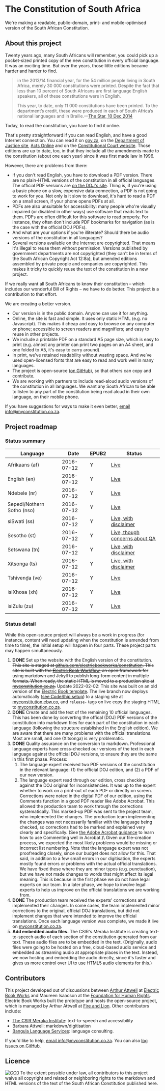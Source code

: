 # The Constitution of South Africa

We're making a readable, public-domain, print- and mobile-optimised version of the South African Constitution.

## About this project

Twenty years ago, many South Africans will remember, you could pick up a pocket-sized printed copy of the new constitution in every official language. It was an exciting time. But over the years, those little editions became harder and harder to find. 

> in the 2013/14 financial year, for the 54 million people living in South Africa, merely 30 000 constitutions were printed. Despite the fact that less than 10 percent of South Africans are first language English speakers, all of these constitutions were in English.
>
> This year, to date, only 11 000 constitutions have been printed. To the department’s credit, these were produced in each of South Africa’s national languages and in Braille.—[The Star, 10 Dec 2014](http://www.iol.co.za/the-star/cherish-our-constitution-1793582)

Today, to read the constitution, you have to find it online.

That's pretty straightforward if you can read English, and have a good Internet connection. You can read it on [gov.za](http://www.gov.za/documents/constitution-republic-south-africa-1996), on the [Department of Justice site](http://www.justice.gov.za/legislation/constitution/index.html), [Acts Online](http://www.acts.co.za/constitution-of-the-republic-of-south-africa-act-1996/) and on the [Constitutional Court website](http://www.constitutionalcourt.org.za/site/constitution/english-web/index.html). Those editions are up to date, too, in that they include all the amendments made to the constitution (about one each year) since it was first made law in 1996.

However, there are problems from there:

* If you don't read English, you have to download a PDF version. There are no plain-HTML versions of the constitution in all official languages. The official PDF versions are [on the DOJ's site](http://www.justice.gov.za/legislation/constitution/pdf.html). Thing is, if you're using a basic phone on a slow, expensive data connection, a PDF is not going to work for you. Not only is it slow to download, it's hard to read a PDF on a small screen, if your phone opens PDFs at all.
* PDFs are also unsuitable for accessibility: many people who're visually impaired (or disabled in other ways) use software that reads text to them. PDFs are often difficult for this software to read properly. For instance, they often don't include PDF bookmarks for navigation (as is the case with the official DOJ PDFs).
* And what are your options if you're illiterate? Should there be audio versions of the constitution in all languages? 
* Several versions available on the Internet are copyrighted. That means it's illegal to reuse them without permission. Versions published by government departments are not copyrighted (they can't be in terms of the South African Copyright Act 12:8a), but amended editions assembled by private people and companies are copyrighted. This makes it tricky to quickly reuse the text of the constitution in a new project. 
 
If we really want all South Africans to know their constitution – which includes our wonderful Bill of Rights – we have to do better. This project is a contribution to that effort.

We are creating a better version.

*	Our version is in the public domain. Anyone can use it for anything.
*	Online, the site is fast and simple. It uses only static HTML (e.g. no Javascript). This makes it cheap and easy to browse on any computer or phone; accessible to screen readers and magnifiers; and easy to reuse in other projects.
*	We include a printable PDF on a standard A5 page size, which is easy to print (e.g. almost any printer can print two pages on an A4 sheet, and one folded to A5, it's easy to carry around).
*	In print, we’ve retained readability without wasting space. And we’ve used open-licensed fonts that are easy to read and work well in many languages.
*	The project is open-source ([on GitHub](https://github.com/electricbookworks/constitution)), so that others can copy and contribute.
*	We are working with partners to include read-aloud audio versions of the constitution in all languages. We want any South African to be able to listen to any part of the constitution being read aloud in their own language, on their mobile phone.

If you have suggestions for ways to make it even better, [email info@myconstitution.co.za](mailto:info@myconstitution.co.za).

## Project roadmap

### Status summary

| Language                   | Date       | EPUB2 | Status
|----------------------------|------------|-------|-------
| Afrikaans (af)             | 2016-07-12 | Y     | [Live](http://myconstitution.co.za)
| English (en)               | 2016-07-12 | Y     | [Live](http://myconstitution.co.za)
| Ndebele (nr)               | 2016-07-12 | Y     | [Live](http://myconstitution.co.za)
| Sepedi/Nothern Sotho (nso) | 2016-07-12 | Y     | [Live](http://myconstitution.co.za)
| siSwati (ss)               | 2016-07-12 | Y     | [Live, with disclaimer](http://myconstitution.co.za)
| Sesotho (st)               | 2016-07-12 | Y     | [Live, though concerns about QA](http://myconstitution.co.za)
| Setswana (tn)              | 2016-07-12 | Y     | [Live, with disclaimer](http://myconstitution.co.za)
| Xitsonga (ts)              | 2016-07-12 | Y     | [Live, with disclaimer](http://myconstitution.co.za)
| Tshivenḓa (ve)             | 2016-07-12 | Y     | [Live](http://myconstitution.co.za)
| isiXhosa (xh)              | 2016-07-12 | Y     | [Live](http://myconstitution.co.za)
| isiZulu (zu)               | 2016-07-12 | Y     | [Live](http://myconstitution.co.za)

### Status detail

While this open-source project will always be a work in progress (for instance, content will need updating when the constitution is amended from time to time), the initial setup will happen in four parts. These project parts may happen simultaneously.

1. **DONE** Set up the website with the English version of the constitution. ~~This site is staged at [github.com/electricbookworks/constitution](https://github.com/electricbookworks/constitution). This site is built with the [Electric Book Workflow](https://github.com/electricbookworks/electric-book-workflow), an open framework for using markdown and Jekyll to publish long-form content in multiple formats. When ready, the static HTML is moved to a production site at [myconstitution.co.za](http://myconstitution.co.za).~~ Update 2022-02-02: This site was built on an old version of the [Electric Book template](https://github.com/electricbookworks/electric-book-workflow). The live branch now deploys automatically ([see CodeShip setup](https://github.com/electricbookworks/electricbook-codeship-ci-cd
)) to a staging site at [myconstitution.ebw.co](https://myconstitution.ebw.co
), and `release-` tags on live copy the staging HTML to [myconstitution.co.za](https://myconstitution.co.za
).
2. **DONE** Create and add the text of the remaining 10 official languages. This has been done by converting the offical (DOJ) PDF versions of the constitution into markdown files for each part of the constitution in each language (following the structure established in the English edition). We are aware that there are many problems with the official translations. Most are small, and one (Xitsonga) is very problematic.
3. **DONE** Quality assurance on the conversion to markdown. Professional language experts have cross-checked our versions of the text in each language against the official DOJ versions, to ensure they are the same in this first phase. Process:
	1.	The language expert received two PDF versions of the constitution in the relevant language: (1) the official DOJ edition, and (2) a PDF of our new version. 
	2.	The language expert read through our edition, cross checking against the DOJ original for inconsistencies. 	It was up to the expert whether to work on a print-out of each PDF or directly on screen. Corrections were noted in the digital PDF of our edition, using the Comments function in a good PDF reader like Adobe Acrobat. This allowed the production team to work through the corrections systematically. This marked-up PDF was sent to the project team, who implemented the changes. The production team implementing the changes was not necessarily familiar with the language being checked, so corrections had to be marked and explained very clearly and specifically. (See [the Adobe Acrobat guidance](https://helpx.adobe.com/acrobat/using/commenting-pdfs.html) to learn how to use Commenting well in Acrobat.)\\
	Given our file-creation process, we expected the most likely problems would be missing or incorrect list numbering. Note that the language expert was not proofreading closely, since our budget does not allow for this. That said, in addition to a few small errors in our digitisation, the experts mostly found errors or problems with the actual official translations. We have fixed these where they are minor typos (e.g. punctuation), but we have not made changes to words that might affect its legal meaning. This is because in the first phase we do not have legal experts on our team. In a later phase, we hope to involve legal experts to help us improve on the official translations we are working from.
4.	**DONE** The production team received the experts' corrections and implemented their changes. In some cases, the team implemented minor corrections to the original, official DOJ translations, but did not implement changes that were intended to improve the official translations. Once each language version was complete, we made it live on [myconstitution.co.za](http://myconstitution.co.za).
5. **Add embedded audio files.** The CSIR's Meraka Institute is creating text-to-speech audio of each section of the constitution generated from our text. These audio files are to be embedded in the text. (Originally, audio files were going to be hosted on a free, cloud-based audio service and embedded as streaming audio at appropriate places in the text. Instead, we now hosting and embedding the audio directly, since it's faster and gives us more control over UI to use HTML5 audio elements for this.)

## Contributors

This project developed out of discussions between [Arthur Attwell](http://arthurattwell.com) at [Electric Book Works](http://electricbookworks.com) and Maureen Isaacson at the [Foundation for Human Rights](http://fhr.org.za/). Electric Book Works built the prototype and hosts the open-source project, which is managed by Arthur Attwell at [Fire and Lion](http://fireandlion.com). Other contributors include:

* [The CSIR Meraka Institute](http://www.csir.co.za/meraka/): text-to-speech and accessibility
* Barbara Attwell: markdown/digitisation
* [Bangula Language Services](http://www.blc.co.za/): language consulting.

If you'd like to help, [email info@myconstitution.co.za](mailto:info@myconstitution.co.za). You can also [log issues on GitHub](https://github.com/electricbookworks/constitution/issues).

## Licence

[![CC0](http://i.creativecommons.org/p/zero/1.0/80x15.png)](http://creativecommons.org/publicdomain/zero/1.0/)
To the extent possible under law, all contributors to this project waive all copyright and related or neighboring rights to the markdown and HTML versions of the text of the South African Constitution published here.
